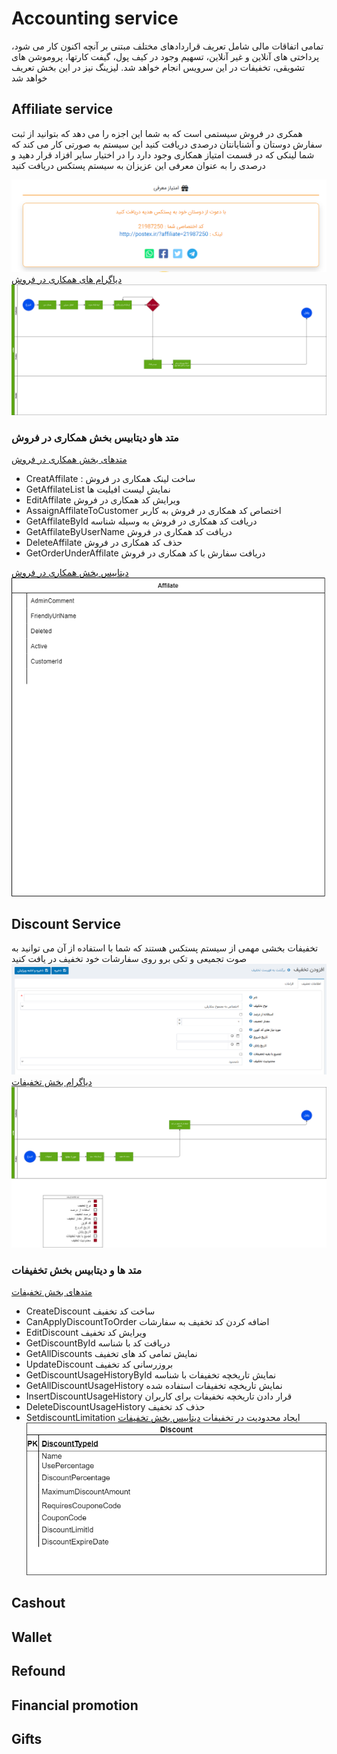 # Accounting service
تمامی اتفاقات مالی شامل تعریف قراردادهای مختلف مبتنی بر آنچه اکنون کار می شود، پرداختی های آنلاین و غیر آنلاین، تسهیم وجود در کیف پول، گیفت کارتها، پروموشن های تشویقی، تخفیفات در این سرویس انجام خواهد شد. لیزینگ نیز در این بخش تعریف خواهد شد



## Affiliate service

   همکری در فروش سیستمی است که به شما این اجزه را می دهد که بتوانید از ثبت سفارش دوستان و آشنایانتان درصدی دریافت کنید
   این سیستم به صورتی کار می کند که شما لینکی که در قسمت امتیاز همکاری وجود دارد را در اختیار سایر افزاد قرار دهید و درصدی را به عنوان معرفی این عزیزان به سیستم پستکس دریافت کنید

   ![Affiliate Service](imgs/AfiliatLink.png)
[دیاگرام های همکاری در فروش](Diagrams/BA1-Affiliatelink.drawio)
![دیاگرام همکاری در فروش](imgs/BA1-Affiliatelink.png)

### متد هاو دیتابیس بخش همکاری در فروش

[متدهای بخش همکاری در فروش](Diagrams/AffileatServiseMethod.drawio)

- CreatAffilate :
  ساخت لینک همکاری در فروش
- GetAffilateList
  نمایش لیست افیلیت ها
- EditAffilate
  ویرایش کد همکاری در فروش
- AssaignAffilateToCustomer
  اختصاص کد همکاری در فروش به کاربر
- GetAffilateById
  دریافت کد همکاری در فروش به وسیله شناسه
- GetAffilateByUserName
  دریافت کد همکاری در فروش
- DeleteAffilate
  حذف کد همکاری در فروش
- GetOrderUnderAffilate
  دریافت سفارش با کد همکاری در فروش  

[دیتابیس بخش همکاری در فروش](Diagrams/AffiatServiceDatabase.drawio)
![همکاری در فروش](imgs/AffiatServiceDatabase.png)

## Discount Service

   تخفیفات بخشی مهمی از سیستم پستکس هستند که شما با استفاده از آن می توانید به صوت تجمیعی و تکی برو روی سفارشات خود تخفیف در یافت کنید
   ![تخفیفات](imgs/Discount.PNG)
   [دیاگرام بخش تخفیفات](Diagrams/BD1-Discount.drawio)
   ![دیاگرام تخفیفات](imgs/BD1-Discount.png)

### متد ها و دیتابیس بخش تخفیفات

[متدهای بخش تخفیفات](Diagrams/DiscountServiceMethod.drawio)

- CreateDiscount
  ساخت کد تخفیف
- CanApplyDiscountToOrder
  اضافه کردن کد تخفیف به سفارشات
- EditDiscount
  ویرایش کد تخفیف
- GetDiscountById
 دریافت کد با شناسه
- GetAllDiscounts
 نمایش تمامی کد های تخفیف
- UpdateDiscount
 بروزرسانی کد تخفیف
- GetDiscountUsageHistoryById
 نمایش تاریخچه تخفیفات با شناسه
- GetAllDiscountUsageHistory
 نمایش تاریخچه تخفیفات استفاده شده
- InsertDiscountUsageHistory
 قرار دادن تاریخچه نخفیفات برای کاربران
- DeleteDiscountUsageHistory
 حذف کد تخفیف
- SetdiscountLimitation
ایجاد محدودیت در تخفیفات
[دیتابیس بخش تخفیفات](Diagrams/DiscountServiceDatabase.drawio)
![دیتابیس بخش تخفیفات](imgs/DiscountServiceDatabase.png)

## Cashout
## Wallet
## Refound
## Financial promotion
## Gifts

